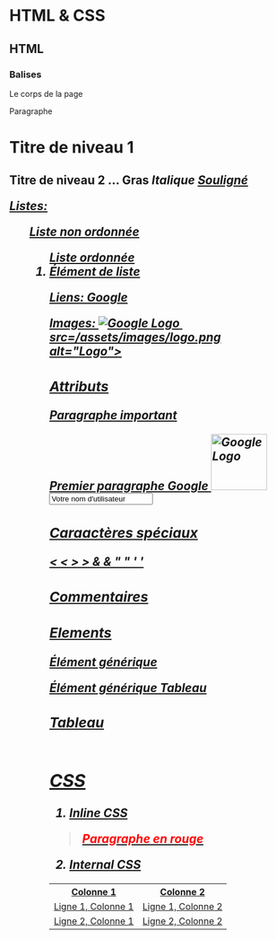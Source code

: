 # HTML & CSS
## HTML
### Balises

<body>  Le corps de la page
<p> Paragraphe
<h1> Titre de niveau 1
<h2> Titre de niveau 2
...
<b> Gras
<i> Italique
<u> Souligné

Listes:
<ul> Liste non ordonnée
<ol> Liste ordonnée
<li> Élément de liste

Liens:
<a href="http://www.google.com">Google</a>

Images:
<img src="http://www.google.com/images/logo.gif" alt="Google Logo">
<img> src=/assets/images/logo.png alt="Logo">

### Attributs
<p class="important"> Paragraphe important
<p id="first"> Premier paragraphe
<a href="http://www.google.com" target="_blank" title="Page d'accueil">Google</a>
<img src="http://www.google.com/images/logo.gif" alt="Google Logo" width="100" height="100"> 
<input type="text" name="username" value="Votre nom d'utilisateur" size="20" maxlength="20">

### Caraactères spéciaux
&lt;  <
&gt;  >
&amp;  &
&quot;  "
&apos;  '

### Commentaires
<!-- <p>Ceci est un commentaire</p> -->

### Elements
<span>  Élément générique
<div>  Élément générique
<table>  Tableau

### Tableau
<table>
  <tr>
    <th>Colonne 1</th>
    <th>Colonne 2</th>
  </tr>
  <tr>
    <td>Ligne 1, Colonne 1</td>
    <td>Ligne 1, Colonne 2</td>
  </tr>
  <tr>
    <td>Ligne 2, Colonne 1</td>
    <td>Ligne 2, Colonne 2</td>
  </tr>


## CSS

1. Inline CSS
> <p style="color: red;">Paragraphe en rouge</p>
2. Internal CSS
> <style type="text/css">
3. External CSS
> <link rel="stylesheet" type="text/css" href="style.css">

### Sélecteurs
* Sélecteur de type
> p { color: red; }
* Sélecteur d'identifiant
> #first { color: red; }
* Sélecteur de classe
> .important { color: red; }
* Sélecteur de groupe
> h1, h2, h3 { color: red; }
* Sélecteur descendant
> p em { color: red; }
* Sélecteur d'enfant
> p > em { color: red; }
* Sélecteur d'attribut
> a[href] { color: red; }
* Sélecteur de pseudo-classe
> a:hover { color: red; }
* Sélecteur de pseudo-élément
> p::first-letter { color: red; }

